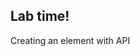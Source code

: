 <!-- .slide: data-background="url('images/lab2.jpg')" --> 
<!-- .slide: class="lab" -->
## Lab time!
Creating an element with API